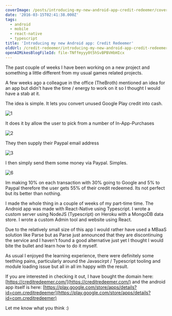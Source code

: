 ```yaml
---
coverImage: /posts/introducing-my-new-android-app-credit-redeemer/cover.jpg
date: '2016-03-15T02:41:38.000Z'
tags:
  - android
  - mobile
  - react-native
  - typescript
title: 'Introducing my new Android app: Credit Redeemer'
oldUrl: /credit-redeemer/introducing-my-new-android-app-credit-redeemer
openAIMikesBlogFileId: file-TNffmyyy0t5hSvBPBVHbHIcx
---
```


The past couple of weeks I have been working on a new project and something a little different from my usual games related projects.

<!-- more -->

A few weeks ago a colleague in the office (TheBroth) mentioned an idea for an app but didn't have the time / energy to work on it so I thought I would have a stab at it.

The idea is simple. It lets you convert unused Google Play credit into cash.

![1](https://www.mikecann.blog/wp-content/uploads/2016/03/1.png)

It does it by allow the user to pick from a number of In-App-Purchases

![2](https://www.mikecann.blog/wp-content/uploads/2016/03/2.png)

They then supply their Paypal email address

![3](https://www.mikecann.blog/wp-content/uploads/2016/03/3.png)

I then simply send them some money via Paypal. Simples.

![6](https://www.mikecann.blog/wp-content/uploads/2016/03/6.png)

Im making 10% on each transaction with 30% going to Google and 5% to Paypal therefore the user gets 55% of their credit redeemed. Its not perfect but its better than nothing.

I made the whole thing in a couple of weeks of my part-time time. The Android app was made with React-Native using Typescript. I wrote a custom server using NodeJS (Typescript) on Heroku with a MongoDB data store. I wrote a custom Admin tool and website using React.

Due to the relatively small size of this app I would rather have used a MBaaS solution like Parse but as Parse just announced that they are discontinuing the service and I haven't found a good alternative just yet I thought I would bite the bullet and learn how to do it myself.

As usual I enjoyed the learning experience, there were definitely some teething pains, particularly around the Javascirpt / Typescript tooling and module loading issue but all in all im happy with the result.

If you are interested in checking it out, I have bought the domain here: [https://creditredeemer.com/](https://creditredeemer.com/) and the android app itself is here: [https://play.google.com/store/apps/details?id=com.creditredeemer](https://play.google.com/store/apps/details?id=com.creditredeemer)

Let me know what you think :)
